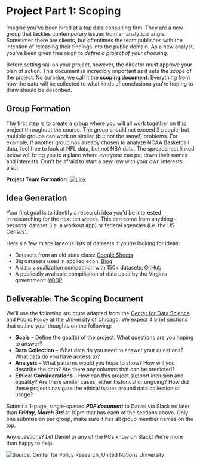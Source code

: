 # Project Part 1: Scoping

Imagine you've been hired at a top data consulting firm. They are a new group that tackles contemporary issues from an analytical angle. Sometimes there are clients, but oftentimes the team publishes with the intention of releasing their findings into the public domain. As a new analyst, you've been given free reign to *define a project of your choosing*. 

Before setting sail on your project, however, the director must approve your plan of action. This document is incredibly important as it sets the *scope* of the project. No surprise, we call it the **scoping document**. Everything from how the data will be collected to  what kinds of conclusions you're hoping to draw should be described. 

## Group Formation

The first step is to create a group where you will all work together on this project throughout the course. The group should not exceed 3 people, but multiple groups can work on similar (but not the same!) problems. For example, if another group has already chosen to analyze NCAA Basketball data, feel free to look at NFL data, but not NBA data. The spreadsheet linked below will bring you to a place where everyone can put down their names and interests. Don't be afraid to start a new row with your own interests also!

**Project Team Formation**: [![Link](../../tools/buttons/open-drive.svg)](https://docs.google.com/spreadsheets/d/1XJ-UlraRlytaW9-K4aMaoKxy9JdYzUhOCp2P63fAHHY/edit?usp=sharing)

## Idea Generation

Your first goal is to identify a research idea you'd be interested in researching for the next ten weeks. This can come from anything – personal dataset (i.e. a workout app) or federal agencies (i.e. the US Census).  

Here's a few miscellaneous lists of datasets if you're looking for ideas:

- Datasets from an old stats class: [Google Sheets](https://docs.google.com/spreadsheets/d/1DDaD_oAOZtWLHKbraTcDsMv7uxs8Tqn07ekKjMrh0eE/edit?usp=sharing)
- Big datasets used in applied econ: [Blog](https://sebastiantellotrillo.com/resources/primer-where-to-find-data)
- A data visualization competition with 150+ datasets: [GitHub](https://github.com/rfordatascience/tidytuesday#datasets)
- A publically avaliable compiliation of data used by the Virginia government: [VODP](https://data.virginia.gov/)

## Deliverable: The Scoping Document

We'll use the following structure adapted from the [Center for Data Science and Public Policy](http://www.datasciencepublicpolicy.org/home/resources/data-science-project-scoping-guide/) at the University of Chicago. We expect 4 brief sections that outline your thoughts on the following:

- **Goals** – Define the goal(s) of the project. What questions are you hoping to answer?
- **Data Collection** – What data do you need to answer your questions? What data do you have access to?
- **Analysis** – What patterns would you hope to show? How will you describe the data? Are there any columns that can be predicted?
- **Ethical Considerations** – How can this project support inclusion and equality? Are there similar cases, either historical or ongoing? How did these projects navigate the ethical issues around data collection or usage?

Submit a 1-page, single-spaced ***PDF document*** to Daniel via Slack no later than ***Friday, March 3rd*** at 10pm that has each of the sections above. Only one submission per group, make sure it has all group member names on the top. 

Any questions? Let Daniel or any of the PCs know on Slack! We're more than happy to help. 

![Source: Center for Policy Research, United Nations University](ethical-ai.jpg)
